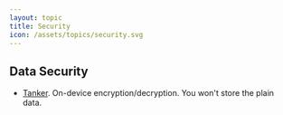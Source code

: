 ```yaml
---
layout: topic
title: Security
icon: /assets/topics/security.svg
---
```


## Data Security

- [Tanker](https://tanker.io). On-device encryption/decryption. You won't store the plain data.
